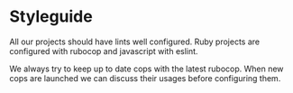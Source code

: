 # Styleguide

All our projects should have lints well configured. Ruby projects are configured with rubocop and javascript with eslint.

We always try to keep up to date cops with the latest rubocop. When new cops are launched we can discuss their usages before configuring them.
